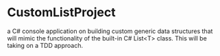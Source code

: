 # CustomListProject
a C# console application on building custom generic data structures that will mimic the functionality of the built-in C# List&lt;T> class. This will be taking on a TDD approach. 
